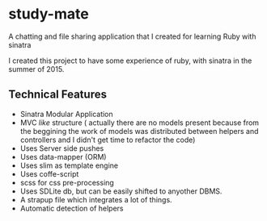 # study-mate
A chatting and file sharing application that I created for learning Ruby with sinatra

I created this project to have some experience of ruby, with sinatra in the summer of 2015.

## Technical Features
  - Sinatra Modular Application
  - MVC _like_ structure ( actually there are no models present because from the beggining the work of models was distributed between helpers and controllers and I didn't get time to refactor the code)
  - Uses Server side pushes
  - Uses data-mapper (ORM)
  - Uses slim as template engine
  - Uses coffe-script
  - scss for css pre-processing
  - Uses SDLite db, but can be easily shifted to anyother DBMS.
  - A strapup file which integrates a lot of things.
  - Automatic detection of helpers
